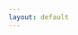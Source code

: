 ```yaml
---
layout: default
---
```

<script type="text/javascript">
  var showList = [];
  function getQueryString(name) {
        var reg = new RegExp("(^|&)" + name + "=([^&]*)(&|$)", "i"); 
        var r = decodeURI(window.location.search).substr(1).match(reg); 
        if (r != null) return unescape(r[2]); return null; 
  }
  function filterList(list,cat){
    var showList = [];
    for(i in list){
        if(list[i].category==cat){
          showList.push(list[i]);
        }
    }
    return showList;
  }
  function searchList(list,search){
      var resultList = [];
      var pattern = new RegExp(search, 'i');
      for(i in list){
        if(list[i].title==null){continue;}
        var match=[];
        var titMatch = list[i].title.match(pattern);
        var exMatch = list[i].excerpt.match(pattern);
        if(titMatch!=null){
          match.push(titMatch);
        }
        if(exMatch!=null){
          match.push(exMatch);
        }
        if(search==list[i].category){
          match.push(search);
        }
        if(match!=null&&match.length>0){
            for(j in match){
              list[i].title = list[i].title.replace(match[j],'<span class="text-danger">'+match[j]+'</span>',"i");
              list[i].excerpt = list[i].excerpt.replace(match[j],'<span class="text-danger">'+match[j]+'</span>',"i");
            }
            resultList.push(list[i]);
        }
      }
      return resultList;
  }

  function buildHtml(record) {
    var html = "";
    if(record){
      for(i in record){
        var post = record[i];
        html += '<div class="blog-post">'
         + '<h2 class="blog-post-title"><a href="'+post.url+'.html">'+post.title+'</a></h2>'
          +'<p class="blog-post-meta">'+post.dateTime+' by <a href="/contact.html">'+post.author+'</a>&nbsp&nbsp'
            +'<a class="label label-danger pull-right category" href="/index.html?cat='+post.category+'">'+post.category+'</a>'
          +'</p>'
          +'<p>'+post.excerpt+'</p>'
          +'<hr>'
        +'</div>';
      }
    }
    if(html==""){
      html = '<div class="alert alert-dange text-center" role="alert">暂无内容</div>';
    }
    return html;
  }
  
  function showPage(pageNo){
      var pageSize = 5;
      var total = showList.length;
      var pages = Math.floor(total%pageSize==0?(total/pageSize):(total/pageSize+1));
      pageNo = pageNo<0?0:pageNo;
      pageNo = pageNo>pages?pages:pageNo;
      var start = (pageNo-1)*pageSize;
      start = start<0?0:start;
      var end = pageNo*pageSize;
      end = end>(total)?(total):end;
      var record = showList.slice(start,end);
      var html = buildHtml(record);
      if(showList.length!=0){
        html += '<nav><ul class="pager">';
          if(pageNo==1){
            html += '<li class="previous disabled"><a href="#">上一页</a></li>';
          }else{
            html += '<li class="previous"><a href="javascript:goPage('+(new Number(pageNo)-1)+')">上一页</a></li>';
          }

          if(pageNo==pages){
            html += '<li class="next disabled"><a href="#">下一页</a></li>';
          }else{
            html += '<li class="next"><a href="javascript:goPage('+(new Number(pageNo)+1)+')">下一页</a></li>';
          }

       html += '</ul> </nav>';
      }
      
      $("#list").html(html);
  }

function goPage(page){
  var href = "/index.html?p="+page;
  var search = getQueryString("s");
  if(search){
      href = href + "&s="+search;
  }
  var cat = getQueryString("cat");
  if(cat){
    href = href + "&cat="+cat;
  }
  window.location.href = encodeURI(href);
}

  $.get("/data.html",function(data){
        var json = $.parseJSON( data );
        var list = json.posts;
        var cat = getQueryString("cat");
          if(null!=cat){
            showList = filterList(list,cat);
          }else{
            showList = list;
          }
          var search = getQueryString("s");
          if(search!=null&&search!=""){
              showList = searchList(showList,search);
              $("#iptSearch").val(search);
          }else if(null!=cat){
              showList.sort(function(a,b){
               			return a.url - b.url;
               	}).reverse();
          }
          var page = getQueryString("p");
          if(!page){
            page = 1;
          }
          showPage(page);
          
          var categories = json.categories;
          var cat = "<ul>";
          for(index in categories){
             if(categories[index].name==null){continue;}
                cat += "<li><a class='category' href="+categories[index].url+">"+categories[index].name+"</a>"
                    +"<span class='badge pull-right'>"+categories[index].count+"</span></li>";
          }
          cat +="</ul>";
          $(".cat").html(cat);
  })
</script>




            